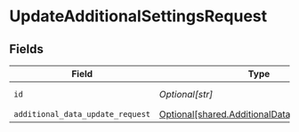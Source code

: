 # UpdateAdditionalSettingsRequest


## Fields

| Field                                                                                                  | Type                                                                                                   | Required                                                                                               | Description                                                                                            |
| ------------------------------------------------------------------------------------------------------ | ------------------------------------------------------------------------------------------------------ | ------------------------------------------------------------------------------------------------------ | ------------------------------------------------------------------------------------------------------ |
| `id`                                                                                                   | *Optional[str]*                                                                                        | :heavy_check_mark:                                                                                     | Unique identifier                                                                                      |
| `additional_data_update_request`                                                                       | [Optional[shared.AdditionalDataUpdateRequest]](undefined/models/shared/additionaldataupdaterequest.md) | :heavy_minus_sign:                                                                                     | N/A                                                                                                    |